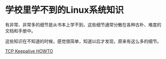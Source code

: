 # 学校里学不到的Linux系统知识

有非常、非常多的细节是从书本上学不到，这些细节通常分散在各种古朴、难度的文档和手册中。

这些知识在不知道的时候，感觉很简单，知道以后才发现，原来有这么多的细节。

[TCP Keepalive HOWTO](https://www.tldp.org/HOWTO/html_single/TCP-Keepalive-HOWTO/)
